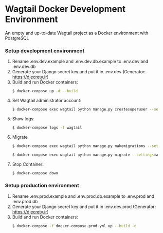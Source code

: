 # Wagtail Docker Development Environment
An empty and up-to-date Wagtail project as a Docker environment with PostgreSQL

### Setup development environment
1. Rename .env.dev.example and .env.dev.db.example to .env.dev and .env.dev.db
1. Generate your Django secret key and put it in .env.dev (Generator: https://djecrety.ir)
1. Build and run Docker containers:
    ```sh
    $ docker-compose up -d --build
    ```
1. Set Wagtail administrator account:
    ```sh
    $ docker-compose exec wagtail python manage.py createsuperuser --settings=app.settings.dev
    ```
1. Show logs:
   ```sh
   $ docker-compose logs -f wagtail
   ```
1. Migrate    
    ```sh
    $ docker-compose exec wagtail python manage.py makemigrations --settings=app.settings.dev
    ```
    ```sh
    $ docker-compose exec wagtail python manage.py migrate --settings=app.settings.dev
     ```   
1. Stop Container:
    ```sh
    $ docker-compose down
    ```
### Setup production environment
1. Rename .env.prod.example and .env.prod.db.example to .env.prod and .env.prod.db
1. Generate your Django secret key and put it in .env.dev.prod (Generator: https://djecrety.ir)
1. Build and run Docker containers:
    ```sh
    $ docker-compose -f docker-compose.prod.yml up --build -d
    ```
